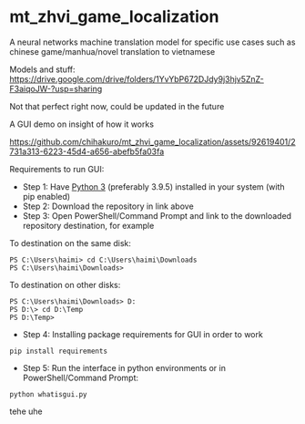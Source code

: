 # mt_zhvi_game_localization
A neural networks machine translation model for specific use cases such as chinese game/manhua/novel translation to vietnamese

Models and stuff: https://drive.google.com/drive/folders/1YvYbP672DJdy9j3hjv5ZnZ-F3aiqoJW-?usp=sharing

Not that perfect right now, could be updated in the future

A GUI demo on insight of how it works

https://github.com/chihakuro/mt_zhvi_game_localization/assets/92619401/2731a313-6223-45d4-a656-abefb5fa03fa

Requirements to run GUI:

+ Step 1: Have [Python 3](https://www.python.org/downloads/release/python-395/) (preferably 3.9.5) installed in your system (with pip enabled)
+ Step 2: Download the repository in link above
+ Step 3: Open PowerShell/Command Prompt and link to the downloaded repository destination, for example

To destination on the same disk:
```
PS C:\Users\haimi> cd C:\Users\haimi\Downloads
PS C:\Users\haimi\Downloads>
```

To destination on other disks:
```
PS C:\Users\haimi\Downloads> D:
PS D:\> cd D:\Temp
PS D:\Temp>
```

+ Step 4: Installing package requirements for GUI in order to work

```
pip install requirements
```

+ Step 5: Run the interface in python environments or in PowerShell/Command Prompt:

```
python whatisgui.py
```

tehe uhe


